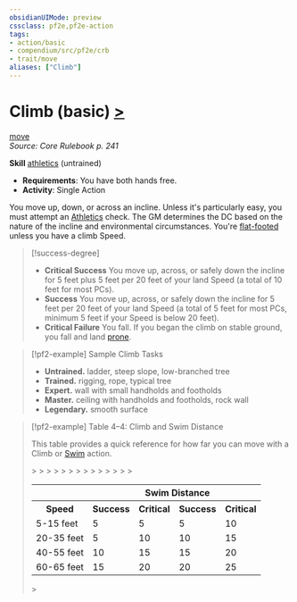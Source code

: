 ```yaml
---
obsidianUIMode: preview
cssclass: pf2e,pf2e-action
tags:
- action/basic
- compendium/src/pf2e/crb
- trait/move
aliases: ["Climb"]
---
```

# Climb (basic) [>](chapter-9-playing-the-game.md#Actions "Single Action")
[move](move.md "Move Combat Trait")  
*Source: Core Rulebook p. 241*  

**Skill** [athletics](skills.md#Athletics) (untrained)
- **Requirements**: You have both hands free.
- **Activity**: Single Action

You move up, down, or across an incline. Unless it's particularly easy, you must attempt an [Athletics](skills.md#Athletics) check. The GM determines the DC based on the nature of the incline and environmental circumstances. You're [flat-footed](conditions.md#Flat-footed) unless you have a climb Speed.

> [!success-degree] 
> - **Critical Success** You move up, across, or safely down the incline for 5 feet plus 5 feet per 20 feet of your land Speed (a total of 10 feet for most PCs).
> - **Success** You move up, across, or safely down the incline for 5 feet per 20 feet of your land Speed (a total of 5 feet for most PCs, minimum 5 feet if your Speed is below 20 feet).
> - **Critical Failure** You fall. If you began the climb on stable ground, you fall and land [prone](conditions.md#Prone).

> [!pf2-example] Sample Climb Tasks
> 
> - **Untrained.** ladder, steep slope, low-branched tree
> - **Trained.** rigging, rope, typical tree
> - **Expert.** wall with small handholds and footholds
> - **Master.** ceiling with handholds and footholds, rock wall
> - **Legendary.** smooth surface

> [!pf2-example] Table 4–4: Climb and Swim Distance
> 
> This table provides a quick reference for how far you can move with a Climb or [Swim](swim.md) action.
> 
> <table>
> <tr>
>   <th colspan="2"></th>
>   <th colspan="2">Swim Distance</th>
> </tr>
> <tr>
>   <th>Speed</th>
  <th>Success</th>
  <th>Critical</th>
  <th>Success</th>
  <th>Critical</th>
> </tr>
> <tr>
>   <td>5-15 feet</td>
  <td>5</td>
  <td>5</td>
  <td>5</td>
  <td>10</td>
> </tr>
> <tr>
>   <td>20-35 feet</td>
  <td>5</td>
  <td>10</td>
  <td>10</td>
  <td>15</td>
> </tr>
> <tr>
>   <td>40-55 feet</td>
  <td>10</td>
  <td>15</td>
  <td>15</td>
  <td>20</td>
> </tr>
> <tr>
>   <td>60-65 feet</td>
  <td>15</td>
  <td>20</td>
  <td>20</td>
  <td>25</td>
> </tr>
> </table>
>